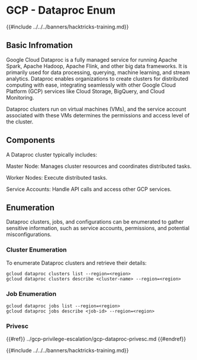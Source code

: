# GCP -  Dataproc Enum

{{#include ../../../banners/hacktricks-training.md}}

## Basic Infromation

Google Cloud Dataproc is a fully managed service for running Apache Spark, Apache Hadoop, Apache Flink, and other big data frameworks. It is primarily used for data processing, querying, machine learning, and stream analytics. Dataproc enables organizations to create clusters for distributed computing with ease, integrating seamlessly with other Google Cloud Platform (GCP) services like Cloud Storage, BigQuery, and Cloud Monitoring.

Dataproc clusters run on virtual machines (VMs), and the service account associated with these VMs determines the permissions and access level of the cluster.

## Components

A Dataproc cluster typically includes:

Master Node: Manages cluster resources and coordinates distributed tasks.

Worker Nodes: Execute distributed tasks.

Service Accounts: Handle API calls and access other GCP services.

## Enumeration

Dataproc clusters, jobs, and configurations can be enumerated to gather sensitive information, such as service accounts, permissions, and potential misconfigurations.

### Cluster Enumeration

To enumerate Dataproc clusters and retrieve their details:

```
gcloud dataproc clusters list --region=<region>
gcloud dataproc clusters describe <cluster-name> --region=<region>
```

### Job Enumeration

```
gcloud dataproc jobs list --region=<region>
gcloud dataproc jobs describe <job-id> --region=<region>
```

### Privesc

{{#ref}}
../gcp-privilege-escalation/gcp-dataproc-privesc.md
{{#endref}}

{{#include ../../../banners/hacktricks-training.md}}
